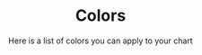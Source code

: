 <div align="center">
  <h1>
    <b>Colors</b>
  </h1>
  <p>
    Here is a list of colors you can apply to your chart
  </p>
</div>